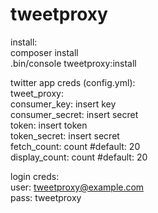 tweetproxy  
=========  
  
install:  
composer install  
.bin/console tweetproxy:install  
  
twitter app creds (config.yml):  
tweet_proxy:  
    consumer_key: insert key  
    consumer_secret: insert secret  
    token: insert token  
    token_secret: insert secret  
    fetch_count: count #default: 20  
    display_count: count #default: 20  
  
login creds:  
user: tweetproxy@example.com  
pass: tweetproxy  
